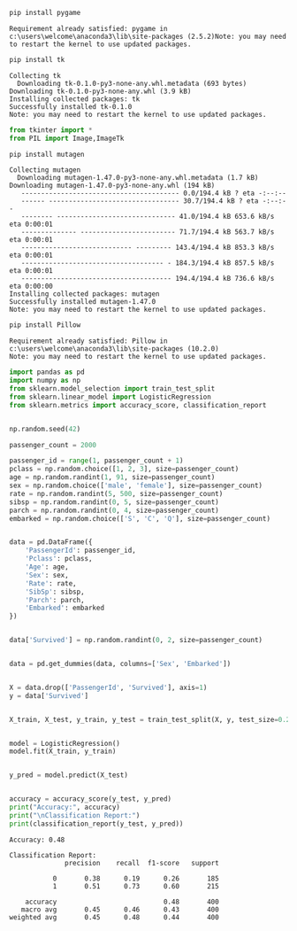 ```python
pip install pygame
```

    Requirement already satisfied: pygame in c:\users\welcome\anaconda3\lib\site-packages (2.5.2)Note: you may need to restart the kernel to use updated packages.
    
    


```python
pip install tk
```

    Collecting tk
      Downloading tk-0.1.0-py3-none-any.whl.metadata (693 bytes)
    Downloading tk-0.1.0-py3-none-any.whl (3.9 kB)
    Installing collected packages: tk
    Successfully installed tk-0.1.0
    Note: you may need to restart the kernel to use updated packages.
    


```python
from tkinter import *
from PIL import Image,ImageTk
```


```python
pip install mutagen
```

    Collecting mutagen
      Downloading mutagen-1.47.0-py3-none-any.whl.metadata (1.7 kB)
    Downloading mutagen-1.47.0-py3-none-any.whl (194 kB)
       ---------------------------------------- 0.0/194.4 kB ? eta -:--:--
       ------ --------------------------------- 30.7/194.4 kB ? eta -:--:--
       -------- ------------------------------ 41.0/194.4 kB 653.6 kB/s eta 0:00:01
       -------------- ------------------------ 71.7/194.4 kB 563.7 kB/s eta 0:00:01
       ---------------------------- --------- 143.4/194.4 kB 853.3 kB/s eta 0:00:01
       ------------------------------------ - 184.3/194.4 kB 857.5 kB/s eta 0:00:01
       -------------------------------------- 194.4/194.4 kB 736.6 kB/s eta 0:00:00
    Installing collected packages: mutagen
    Successfully installed mutagen-1.47.0
    Note: you may need to restart the kernel to use updated packages.
    


```python
pip install Pillow

```

    Requirement already satisfied: Pillow in c:\users\welcome\anaconda3\lib\site-packages (10.2.0)
    Note: you may need to restart the kernel to use updated packages.
    


```python
import pandas as pd
import numpy as np
from sklearn.model_selection import train_test_split
from sklearn.linear_model import LogisticRegression
from sklearn.metrics import accuracy_score, classification_report


np.random.seed(42)

passenger_count = 2000

passenger_id = range(1, passenger_count + 1)
pclass = np.random.choice([1, 2, 3], size=passenger_count)
age = np.random.randint(1, 91, size=passenger_count)
sex = np.random.choice(['male', 'female'], size=passenger_count)
rate = np.random.randint(5, 500, size=passenger_count)
sibsp = np.random.randint(0, 5, size=passenger_count)
parch = np.random.randint(0, 4, size=passenger_count)
embarked = np.random.choice(['S', 'C', 'Q'], size=passenger_count)


data = pd.DataFrame({
    'PassengerId': passenger_id,
    'Pclass': pclass,
    'Age': age,
    'Sex': sex,
    'Rate': rate,
    'SibSp': sibsp,
    'Parch': parch,
    'Embarked': embarked
})


data['Survived'] = np.random.randint(0, 2, size=passenger_count)


data = pd.get_dummies(data, columns=['Sex', 'Embarked'])


X = data.drop(['PassengerId', 'Survived'], axis=1)
y = data['Survived']


X_train, X_test, y_train, y_test = train_test_split(X, y, test_size=0.2, random_state=42)


model = LogisticRegression()
model.fit(X_train, y_train)


y_pred = model.predict(X_test)


accuracy = accuracy_score(y_test, y_pred)
print("Accuracy:", accuracy)
print("\nClassification Report:")
print(classification_report(y_test, y_pred))

```

    Accuracy: 0.48
    
    Classification Report:
                  precision    recall  f1-score   support
    
               0       0.38      0.19      0.26       185
               1       0.51      0.73      0.60       215
    
        accuracy                           0.48       400
       macro avg       0.45      0.46      0.43       400
    weighted avg       0.45      0.48      0.44       400
    
    


```python

```
